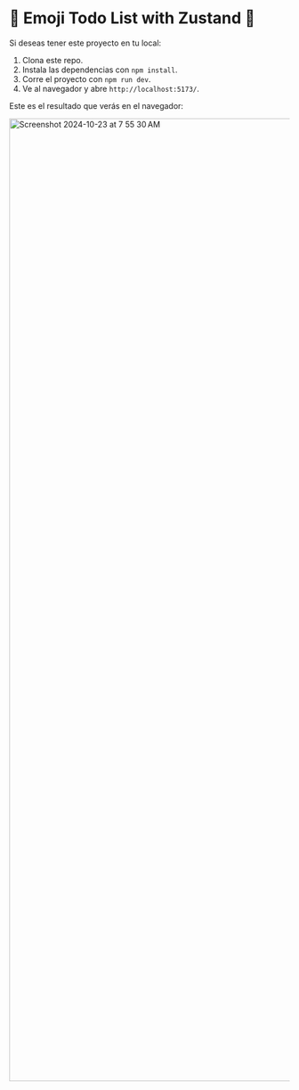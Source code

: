 # 🌱 Emoji Todo List with Zustand 🌿

Si deseas tener este proyecto en tu local:

1. Clona este repo.
2. Instala las dependencias con `npm install`.
3. Corre el proyecto con `npm run dev`.
4. Ve al navegador y abre `http://localhost:5173/`.

Este es el resultado que verás en el navegador:

<img width="1727" alt="Screenshot 2024-10-23 at 7 55 30 AM" src="https://github.com/user-attachments/assets/34c655fb-dbd1-407b-b4e1-d6be3439b092">

